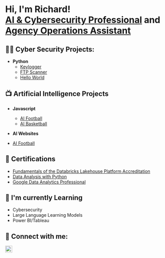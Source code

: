 <h1>Hi, I'm Richard! <br/><a href="https://github.com/richardsaunders215">AI & Cybersecurity Professional</a> and <a href="https://www.linkedin.com/in/richard-saunders/">Agency Operations Assistant</a></h1>

<h2>👨‍💻 Cyber Security Projects:</h2>

- <b>Python</b>
  - [Keylogger](https://github.com/richardsaunders215/keylogger)
  - [FTP Scanner](https://github.com/richardsaunders215/FTP-Scanner)
  - [Hello World](https://github.com/richardsaunders215/hello-world)
 
  

<h2>📺 Artificial Intelligence Projects</h2>

- <b>Javascript</b>
  - [AI Football](https://github.com/richardsaunders215/AI-Football-Stats)
  - [AI Basketball](https://github.com/richardsaunders215/AI-Basketball-Stats)
 
-  <b>AI Websites</b>
  - [AI Football](https://github.com/richardsaunders215/AI-Football-Stats)

<h2> 📜 Certifications</h2>

- [Fundamentals of the Databricks Lakehouse Platform Accreditation](https://www.linkedin.com/in/richard-saunders/overlay/1635533065164/single-media-viewer/?profileId=ACoAAAi9JLUBzkljOcfRT5P6CjVk_CXH6ewZJ68)
- [Data Analysis with Python](https://www.freecodecamp.org/certification/fccc343b5d9-d835-49bd-8602-059bc7f4099c/data-analysis-with-python-v7)
- [Google Data Analytics Professional](https://www.coursera.org/account/accomplishments/verify/9LQZSNAHMXYS)
<h2>🌱 I'm currently Learning</h2>

- Cybersecurity
- Large Language Learning Models
- Power BI/Tableau

<h2> 🤳 Connect with me:</h2>


[<img align="left" alt="RichardSaunders | LinkedIn" width="22px" src="https://cdn.jsdelivr.net/npm/simple-icons@v3/icons/linkedin.svg" />][linkedin]

[linkedin]: https://www.linkedin.com/in/richard-saunders/

<!--
**joshmadakor1/joshmadakor1** is a ✨ _special_ ✨ repository because its `README.md` (this file) appears on your GitHub profile.

Here are some ideas to get you started:

- 🔭 I’m currently working on ...
- 🌱 I’m currently learning ...
- 👯 I’m looking to collaborate on ...
- 🤔 I’m looking for help with ...
- 💬 Ask me about ...
- 📫 How to reach me: ...
- 😄 Pronouns: ...
- ⚡ Fun fact: ...
-->
